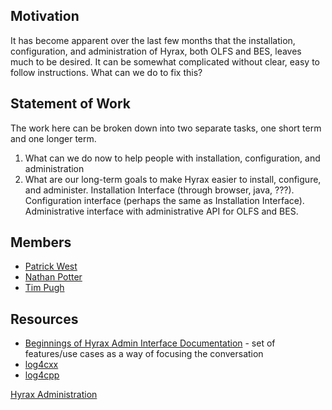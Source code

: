 ## Motivation

It has become apparent over the last few months that the installation,
configuration, and administration of Hyrax, both OLFS and BES, leaves
much to be desired. It can be somewhat complicated without clear, easy
to follow instructions. What can we do to fix this?

## Statement of Work

The work here can be broken down into two separate tasks, one short term
and one longer term.

1.  What can we do now to help people with installation, configuration,
    and administration
2.  What are our long-term goals to make Hyrax easier to install,
    configure, and administer. Installation Interface (through browser,
    java, ???). Configuration interface (perhaps the same as
    Installation Interface). Administrative interface with
    administrative API for OLFS and BES.

## Members

- [Patrick West](mailto:pwest@opendap.org)
- [Nathan Potter](mailto:ndp@opendap.org)
- [Tim Pugh](mailto:T.Pugh@bom.gov.au)

## Resources

- [Beginnings of Hyrax Admin Interface
  Documentation](Hyrax_Admin_Interface "wikilink") - set of features/use
  cases as a way of focusing the conversation
- [log4cxx](http://logging.apache.org/log4cxx/index.html)
- [log4cpp](http://log4cpp.sourceforge.net/)

[Hyrax Administration](Category:Working_Groups "wikilink")